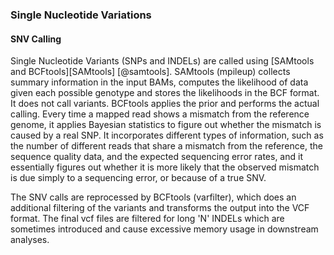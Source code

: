 ### Single Nucleotide Variations

#### SNV Calling

Single Nucleotide Variants (SNPs and INDELs) are called using [SAMtools and BCFtools][SAMtools]&nbsp;[@samtools]. SAMtools (mpileup) collects summary information in the input BAMs, computes the likelihood of data given each possible genotype and stores the likelihoods in the BCF format. It does not call variants. BCFtools applies the prior and performs the actual calling. Every time a mapped read shows a mismatch from the reference genome, it applies Bayesian statistics to figure out whether the mismatch is caused by a real SNP. It incorporates different types of information, such as the number of different reads that share a mismatch from the reference, the sequence quality data, and the expected sequencing error rates, and it essentially figures out whether it is more likely that the observed mismatch is due simply to a sequencing error, or because of a true SNV.

The SNV calls are reprocessed by BCFtools (varfilter), which does an additional filtering of the variants and transforms the output into the VCF format. The final vcf files are filtered for long 'N' INDELs which are sometimes introduced and cause excessive memory usage in downstream analyses.
